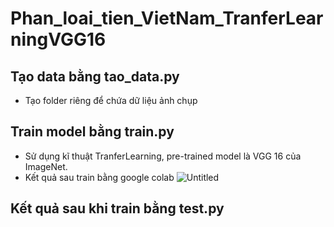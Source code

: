 # Phan_loai_tien_VietNam_TranferLearningVGG16

## Tạo data bằng tao_data.py
- Tạo folder riêng để chứa dữ liệu ảnh chụp 

## Train model bằng train.py
- Sử dụng kĩ thuật TranferLearning, pre-trained model là VGG 16 của ImageNet.
- Kết quả sau train bằng google colab
![Untitled](https://user-images.githubusercontent.com/77164495/157812794-d426c1c1-faa9-4c57-9f39-5b40f5b565a5.png)


## Kết quả sau khi train bằng test.py

